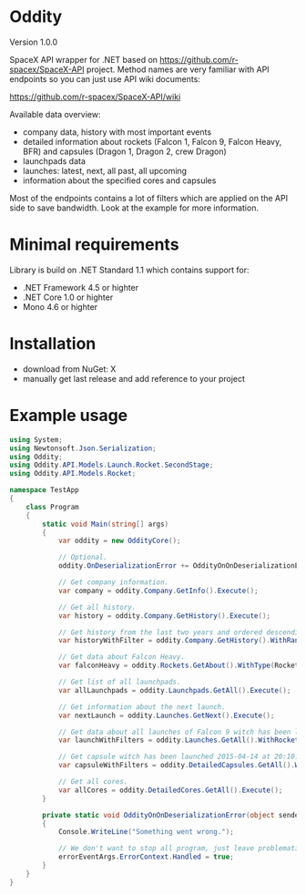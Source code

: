 # Oddity
Version 1.0.0

SpaceX API wrapper for .NET based on https://github.com/r-spacex/SpaceX-API project. Method names are very familiar with API endpoints so you can just use API wiki documents:

https://github.com/r-spacex/SpaceX-API/wiki

Available data overview:
 * company data, history with most important events
 * detailed information about rockets (Falcon 1, Falcon 9, Falcon Heavy, BFR) and capsules (Dragon 1, Dragon 2, crew Dragon)
 * launchpads data
 * launches: latest, next, all past, all upcoming
 * information about the specified cores and capsules
 
Most of the endpoints contains a lot of filters which are applied on the API side to save bandwidth. Look at the example for more information.

# Minimal requirements
Library is build on .NET Standard 1.1 which contains support for:
 * .NET Framework 4.5 or highter
 * .NET Core 1.0 or highter
 * Mono 4.6 or highter

# Installation
 * download from NuGet: X
 * manually get last release and add reference to your project
 
# Example usage
```csharp
using System;
using Newtonsoft.Json.Serialization;
using Oddity;
using Oddity.API.Models.Launch.Rocket.SecondStage;
using Oddity.API.Models.Rocket;

namespace TestApp
{
    class Program
    {
        static void Main(string[] args)
        {
            var oddity = new OddityCore();

            // Optional.
            oddity.OnDeserializationError += OddityOnOnDeserializationError;

            // Get company information.
            var company = oddity.Company.GetInfo().Execute();

            // Get all history.
            var history = oddity.Company.GetHistory().Execute();

            // Get history from the last two years and ordered descending.
            var historyWithFilter = oddity.Company.GetHistory().WithRange(DateTime.Now.AddYears(-2), DateTime.Now).Descending().Execute();

            // Get data about Falcon Heavy.
            var falconHeavy = oddity.Rockets.GetAbout().WithType(RocketId.FalconHeavy).Execute();

            // Get list of all launchpads.
            var allLaunchpads = oddity.Launchpads.GetAll().Execute();

            // Get information about the next launch.
            var nextLaunch = oddity.Launches.GetNext().Execute();

            // Get data about all launches of Falcon 9 witch has been launched to ISS and landeded with success. Next, sort it ascending.
            var launchWithFilters = oddity.Launches.GetAll().WithRocketName("Falcon 9").WithOrbit(OrbitType.ISS).WithLandSuccess(true).Ascending().Execute();

            // Get capsule witch has been launched 2015-04-14 at 20:10.
            var capsuleWithFilters = oddity.DetailedCapsules.GetAll().WithOriginalLaunch(new DateTime(2015, 4, 14, 20, 10, 0)).Execute();

            // Get all cores.
            var allCores = oddity.DetailedCores.GetAll().Execute();
        }

        private static void OddityOnOnDeserializationError(object sender, ErrorEventArgs errorEventArgs)
        {
            Console.WriteLine("Something went wrong.");

            // We don't want to stop all program, just leave problematic field as null.
            errorEventArgs.ErrorContext.Handled = true;
        }
    }
}
```